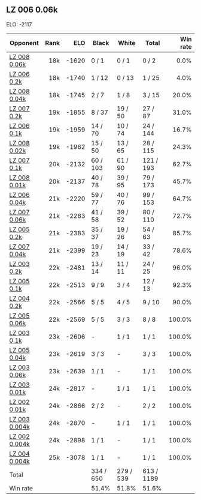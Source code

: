 ## LZ 006 0.06k ##

ELO: -2117

Opponent | Rank | ELO | Black | White | Total | Win rate
---------|-----:|----:|-------|-------|-------|-------:
[LZ 008 0.06k](LZ%20008%200.06k.md) | 18k | -1620 | 0 / 1 | 0 / 1 | 0 / 2 | 0.0%
[LZ 006 0.2k](LZ%20006%200.2k.md) | 18k | -1740 | 1 / 12 | 0 / 13 | 1 / 25 | 4.0%
[LZ 008 0.04k](LZ%20008%200.04k.md) | 18k | -1745 | 2 / 7 | 1 / 8 | 3 / 15 | 20.0%
[LZ 007 0.2k](LZ%20007%200.2k.md) | 19k | -1855 | 8 / 37 | 19 / 50 | 27 / 87 | 31.0%
[LZ 006 0.1k](LZ%20006%200.1k.md) | 19k | -1959 | 14 / 70 | 10 / 74 | 24 / 144 | 16.7%
[LZ 008 0.02k](LZ%20008%200.02k.md) | 19k | -1962 | 15 / 50 | 13 / 65 | 28 / 115 | 24.3%
[LZ 007 0.1k](LZ%20007%200.1k.md) | 20k | -2132 | 60 / 103 | 61 / 90 | 121 / 193 | 62.7%
[LZ 008 0.01k](LZ%20008%200.01k.md) | 20k | -2137 | 40 / 78 | 39 / 95 | 79 / 173 | 45.7%
[LZ 006 0.04k](LZ%20006%200.04k.md) | 21k | -2220 | 59 / 77 | 40 / 76 | 99 / 153 | 64.7%
[LZ 007 0.06k](LZ%20007%200.06k.md) | 21k | -2283 | 41 / 58 | 39 / 52 | 80 / 110 | 72.7%
[LZ 005 0.2k](LZ%20005%200.2k.md) | 21k | -2383 | 35 / 37 | 19 / 26 | 54 / 63 | 85.7%
[LZ 007 0.04k](LZ%20007%200.04k.md) | 21k | -2399 | 19 / 23 | 14 / 19 | 33 / 42 | 78.6%
[LZ 003 0.2k](LZ%20003%200.2k.md) | 22k | -2481 | 13 / 14 | 11 / 11 | 24 / 25 | 96.0%
[LZ 005 0.1k](LZ%20005%200.1k.md) | 22k | -2513 | 9 / 9 | 3 / 4 | 12 / 13 | 92.3%
[LZ 004 0.2k](LZ%20004%200.2k.md) | 22k | -2566 | 5 / 5 | 4 / 5 | 9 / 10 | 90.0%
[LZ 005 0.06k](LZ%20005%200.06k.md) | 22k | -2569 | 5 / 5 | 3 / 3 | 8 / 8 | 100.0%
[LZ 003 0.1k](LZ%20003%200.1k.md) | 23k | -2606 | - | 1 / 1 | 1 / 1 | 100.0%
[LZ 005 0.04k](LZ%20005%200.04k.md) | 23k | -2619 | 3 / 3 | - | 3 / 3 | 100.0%
[LZ 003 0.06k](LZ%20003%200.06k.md) | 23k | -2639 | 1 / 1 | - | 1 / 1 | 100.0%
[LZ 003 0.01k](LZ%20003%200.01k.md) | 24k | -2817 | - | 1 / 1 | 1 / 1 | 100.0%
[LZ 002 0.01k](LZ%20002%200.01k.md) | 24k | -2866 | 2 / 2 | - | 2 / 2 | 100.0%
[LZ 003 0.004k](LZ%20003%200.004k.md) | 24k | -2870 | - | 1 / 1 | 1 / 1 | 100.0%
[LZ 002 0.004k](LZ%20002%200.004k.md) | 24k | -2898 | 1 / 1 | - | 1 / 1 | 100.0%
[LZ 004 0.004k](LZ%20004%200.004k.md) | 25k | -3078 | 1 / 1 | - | 1 / 1 | 100.0%
Total | | | 334 / 650 | 279 / 539 | 613 / 1189 | 
Win rate| | | 51.4% | 51.8% | 51.6% | 
